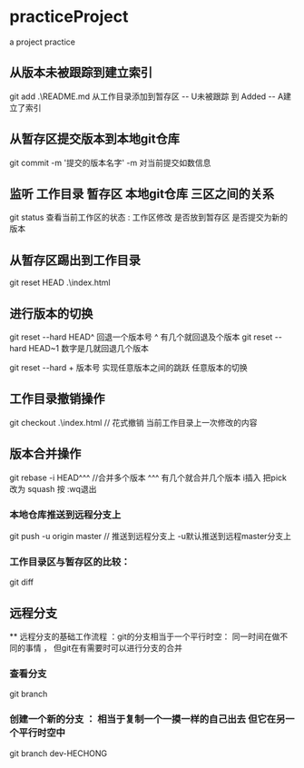 # practiceProject
a project practice
## 从版本未被跟踪到建立索引
git add .\README.md   从工作目录添加到暂存区      -- U未被跟踪   到 Added -- A建立了索引

##  从暂存区提交版本到本地git仓库
git commit -m '提交的版本名字'     -m 对当前提交如数信息

## 监听 工作目录 暂存区 本地git仓库 三区之间的关系 
git status    查看当前工作区的状态 : 工作区修改   是否放到暂存区   是否提交为新的版本

## 从暂存区踢出到工作目录 
git reset HEAD .\index.html

## 进行版本的切换
git  reset --hard HEAD^ 回退一个版本号  ^ 有几个就回退及个版本
git reset --hard HEAD~1   数字是几就回退几个版本

git reset --hard  + 版本号      实现任意版本之间的跳跃 任意版本的切换

## 工作目录撤销操作
git checkout .\index.html   // 花式撤销 当前工作目录上一次修改的内容 

## 版本合并操作

git rebase -i HEAD^^^   //合并多个版本 ^^^ 有几个就合并几个版本  i插入  把pick 改为 squash 按 :wq退出


### 本地仓库推送到远程分支上
git  push -u origin master      // 推送到远程分支上   -u默认推送到远程master分支上


### 工作目录区与暂存区的比较：
git diff  


## 远程分支
 ** 远程分支的基础工作流程 ：git的分支相当于一个平行时空： 同一时间在做不同的事情 ， 但git在有需要时可以进行分支的合并

 ### 查看分支
 git branch   

 ### 创建一个新的分支 ： 相当于复制一个一摸一样的自己出去 但它在另一个平行时空中
 git branch dev-HECHONG



